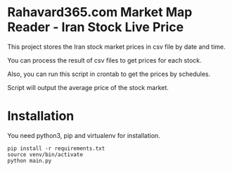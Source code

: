 # Rahavard365.com Market Map Reader - Iran Stock Live Price

This project stores the Iran stock market prices in csv file by date and time.

You can process the result of csv files to get prices for each stock.

Also, you can run this script in crontab to get the prices by schedules.

Script will output the average price of the stock market.

# Installation

You need python3, pip and virtualenv for installation.

```
pip install -r requirements.txt
source venv/bin/activate
python main.py
```